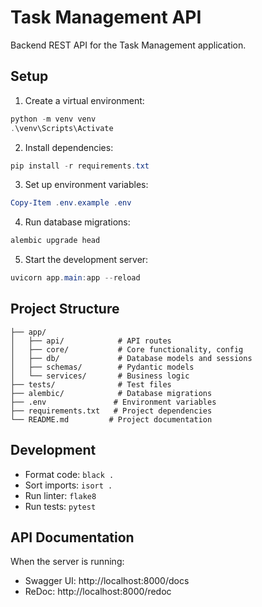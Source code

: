 # Task Management API

Backend REST API for the Task Management application.

## Setup

1. Create a virtual environment:
```powershell
python -m venv venv
.\venv\Scripts\Activate
```

2. Install dependencies:
```powershell
pip install -r requirements.txt
```

3. Set up environment variables:
```powershell
Copy-Item .env.example .env
```

4. Run database migrations:
```powershell
alembic upgrade head
```

5. Start the development server:
```powershell
uvicorn app.main:app --reload
```

## Project Structure

```
├── app/
│   ├── api/            # API routes
│   ├── core/           # Core functionality, config
│   ├── db/             # Database models and sessions
│   ├── schemas/        # Pydantic models
│   └── services/       # Business logic
├── tests/              # Test files
├── alembic/            # Database migrations
├── .env               # Environment variables
├── requirements.txt   # Project dependencies
└── README.md         # Project documentation
```

## Development

- Format code: `black .`
- Sort imports: `isort .`
- Run linter: `flake8`
- Run tests: `pytest`

## API Documentation

When the server is running:
- Swagger UI: http://localhost:8000/docs
- ReDoc: http://localhost:8000/redoc
